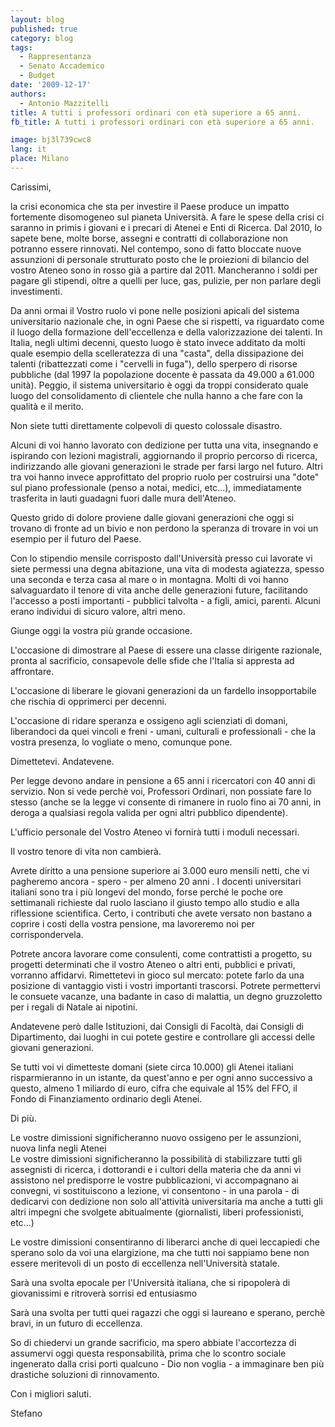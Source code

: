 ```yaml
---
layout: blog
published: true
category: blog
tags:
  - Rappresentanza
  - Senato Accademico
  - Budget
date: '2009-12-17'
authors:
  - Antonio Mazzitelli
title: A tutti i professori ordinari con età superiore a 65 anni.
fb_title: A tutti i professori ordinari con età superiore a 65 anni.

image: bj3l739cwc8
lang: it
place: Milano
---
```


Carissimi, 

la crisi economica che sta per investire il Paese produce un impatto fortemente disomogeneo sul pianeta Università. A fare le spese della crisi ci saranno in primis i giovani e i precari di Atenei e Enti di Ricerca. Dal 2010, lo sapete bene, molte borse, assegni e contratti di collaborazione non potranno essere rinnovati. Nel contempo, sono di fatto bloccate nuove assunzioni di personale strutturato posto che le proiezioni di bilancio del vostro Ateneo sono in rosso già a partire dal 2011. Mancheranno i soldi per pagare gli stipendi, oltre a quelli per luce, gas, pulizie, per non parlare degli investimenti.  

Da anni ormai il Vostro ruolo vi pone nelle posizioni apicali del sistema universitario nazionale che, in ogni Paese che si rispetti, va riguardato come il luogo della formazione dell'eccellenza e della valorizzazione dei talenti. In Italia, negli ultimi decenni, questo luogo è stato invece additato da molti quale esempio della scelleratezza di una "casta", della dissipazione dei talenti (ribattezzati come i "cervelli in fuga"), dello sperpero di risorse pubbliche (dal 1997 la popolazione docente è passata da 49.000 a 61.000 unità). Peggio, il sistema universitario è oggi da troppi considerato quale luogo del consolidamento di clientele che nulla hanno a che fare con la qualità e il merito.   

Non siete tutti direttamente colpevoli di questo colossale disastro.   

Alcuni di voi hanno lavorato con dedizione per tutta una vita, insegnando e ispirando con lezioni magistrali, aggiornando il proprio percorso di ricerca, indirizzando alle giovani generazioni le strade per farsi largo nel futuro. Altri tra voi hanno invece approfittato del proprio ruolo per costruirsi una "dote" sul piano professionale (penso a notai, medici, etc...), immediatamente trasferita in lauti guadagni fuori dalle mura dell'Ateneo.  

Questo grido di dolore proviene dalle giovani generazioni che oggi si trovano di fronte ad un bivio e non perdono la speranza di trovare in voi un esempio per il futuro del Paese.   

Con lo stipendio mensile corrisposto dall'Università presso cui lavorate vi siete permessi una degna abitazione, una vita di modesta agiatezza, spesso una seconda e terza casa al mare o in montagna. Molti di voi hanno salvaguardato il tenore di vita anche delle generazioni future, facilitando l'accesso a posti importanti - pubblici talvolta - a figli, amici, parenti. Alcuni erano individui di sicuro valore, altri meno.  

Giunge oggi la vostra più grande occasione.   

L'occasione di dimostrare al Paese di essere una classe dirigente razionale, pronta al sacrificio, consapevole delle sfide che l'Italia si appresta ad affrontare.   

L'occasione di liberare le giovani generazioni da un fardello insopportabile che rischia di opprimerci per decenni. 

L'occasione di ridare speranza e ossigeno agli scienziati di domani, liberandoci da quei vincoli e freni - umani, culturali e professionali - che la vostra presenza, lo vogliate o meno, comunque pone.  

Dimettetevi. Andatevene.  

Per legge devono andare in pensione a 65 anni i ricercatori con 40 anni di servizio. Non si vede perchè voi, Professori Ordinari, non possiate fare lo stesso (anche se la legge vi consente di rimanere in ruolo fino ai 70 anni, in deroga a qualsiasi regola valida per ogni altri pubblico dipendente).   

L'ufficio personale del Vostro Ateneo vi fornirà tutti i moduli necessari.   

Il vostro tenore di vita non cambierà. 

Avrete diritto a una pensione superiore ai 3.000 euro mensili netti, che vi pagheremo ancora - spero - per almeno 20 anni . I docenti universitari italiani sono tra i più longevi del mondo, forse perché le poche ore settimanali richieste dal ruolo lasciano il giusto tempo allo studio e alla riflessione scientifica. Certo, i contributi che avete versato non bastano a coprire i costi della vostra pensione, ma lavoreremo noi per corrispondervela.   

Potrete ancora lavorare come consulenti, come contrattisti a progetto, su progetti determinati che il vostro Ateneo o altri enti, pubblici e privati, vorranno affidarvi. Rimettetevi in gioco sul mercato: potete farlo da una posizione di vantaggio visti i vostri importanti trascorsi. Potrete permettervi le consuete vacanze, una badante in caso di malattia, un degno gruzzoletto per i regali di Natale ai nipotini.  

Andatevene però dalle Istituzioni, dai Consigli di Facoltà, dai Consigli di Dipartimento, dai luoghi in cui potete gestire e controllare gli accessi delle giovani generazioni.   

Se tutti voi vi dimetteste domani (siete circa 10.000) gli Atenei italiani risparmieranno in un istante, da quest'anno e per ogni anno successivo a questo, almeno 1 miliardo di euro, cifra che equivale al 15% del FFO, il Fondo di Finanziamento ordinario degli Atenei.   

Di più.   

Le vostre dimissioni significheranno nuovo ossigeno per le assunzioni, nuova linfa negli Atenei  
Le vostre dimissioni significheranno la possibilità di stabilizzare tutti gli assegnisti di ricerca, i dottorandi e i cultori della materia che da anni vi assistono nel predisporre le vostre pubblicazioni, vi accompagnano ai convegni, vi sostituiscono a lezione, vi consentono - in una parola - di dedicarvi con dedizione non solo all'attività universitaria ma anche a tutti gli altri impegni che svolgete abitualmente (giornalisti, liberi professionisti, etc...)  

Le vostre dimissioni consentiranno di liberarci anche di quei leccapiedi che sperano solo da voi una elargizione, ma che tutti noi sappiamo bene non essere meritevoli di un posto di eccellenza nell'Università statale.  

Sarà una svolta epocale per l'Università italiana, che si ripopolerà di giovanissimi e ritroverà sorrisi ed entusiasmo  

Sarà una svolta per tutti quei ragazzi che oggi si laureano e sperano, perchè bravi, in un futuro di eccellenza.   

So di chiedervi un grande sacrificio, ma spero abbiate l'accortezza di assumervi oggi questa responsabilità, prima che lo scontro sociale ingenerato dalla crisi porti qualcuno - Dio non voglia - a immaginare ben più drastiche soluzioni di rinnovamento.  

Con i migliori saluti.  

Stefano

